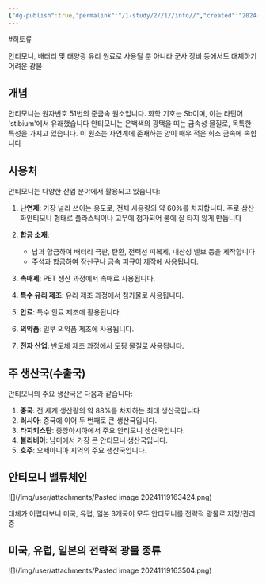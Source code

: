 ```yaml
---
{"dg-publish":true,"permalink":"/1-study/2//1//info//","created":"2024-11-20T21:02:28.812+09:00","updated":"2025-06-26T12:58:24.114+09:00"}
---
```


#희토류 


안티모니, 배터리 및 태양광 유리 원료로 사용될 뿐 아니라 군사 장비 등에서도 대체하기 어려운 광물

## 개념

안티모니는 원자번호 51번의 준금속 원소입니다. 화학 기호는 Sb이며, 이는 라틴어 'stibium'에서 유래했습니다 안티모니는 은백색의 광택을 띠는 금속성 물질로, 독특한 특성을 가지고 있습니다. 이 원소는 자연계에 존재하는 양이 매우 적은 희소 금속에 속합니다

## 사용처

안티모니는 다양한 산업 분야에서 활용되고 있습니다:

1. **난연제**: 가장 널리 쓰이는 용도로, 전체 사용량의 약 60%를 차지합니다. 주로 삼산화안티모니 형태로 플라스틱이나 고무에 첨가되어 불에 잘 타지 않게 만듭니다

2. **합금 소재**:
    - 납과 합금하여 배터리 극판, 탄환, 전력선 피복제, 내산성 밸브 등을 제작합니다
    - 주석과 합금하여 장신구나 금속 피규어 제작에 사용됩니다.
3. **촉매제**: PET 생산 과정에서 촉매로 사용됩니다.
4. **특수 유리 제조**: 유리 제조 과정에서 첨가물로 사용됩니다.
5. **안료**: 특수 안료 제조에 활용됩니다.
6. **의약품**: 일부 의약품 제조에 사용됩니다.
7. **전자 산업**: 반도체 제조 과정에서 도핑 물질로 사용됩니다.

## 주 생산국(수출국)

안티모니의 주요 생산국은 다음과 같습니다:

1. **중국**: 전 세계 생산량의 약 88%를 차지하는 최대 생산국입니다
2. **러시아**: 중국에 이어 두 번째로 큰 생산국입니다.
3. **타지키스탄**: 중앙아시아에서 주요 안티모니 생산국입니다.
4. **볼리비아**: 남미에서 가장 큰 안티모니 생산국입니다.
5. **호주**: 오세아니아 지역의 주요 생산국입니다.

## 안티모니 밸류체인

![](/img/user/attachments/Pasted image 20241119163424.png)

대체가 어렵다보니 미국, 유럽, 일본 3개국이 모두 안티모니를 전략적 광물로 지정/관리 중

## 미국, 유럽, 일본의 전략적 광물 종류

![](/img/user/attachments/Pasted image 20241119163504.png)
